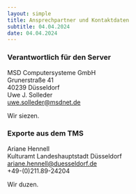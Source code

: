 ```yaml
---
layout: simple
title: Ansprechpartner und Kontaktdaten
subtitle: 04.04.2024
date: 04.04.2024
---
```

### Verantwortlich für den Server
MSD Computersysteme GmbH  
Grunerstraße 41  
40239 Düsseldorf  
Uwe J. Solleder  
uwe.solleder@msdnet.de

Wir siezen.

### Exporte aus dem TMS
Ariane Hennell  
Kulturamt Landeshauptstadt Düsseldorf  
ariane.hennell@duesseldorf.de  
+49-(0)211.89-24204  

Wir duzen.
